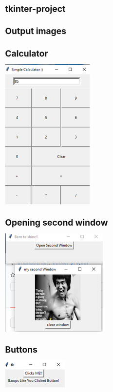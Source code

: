 # tkinter-project
# Output images

# Calculator
![Calculator](https://github.com/bhanubenak/tkinter-project/blob/main/images/Calculator.png)

# Opening second window
![Opening second window](https://github.com/bhanubenak/tkinter-project/blob/main/images/base.png)

# Buttons
![Creating Buttons](https://github.com/bhanubenak/tkinter-project/blob/main/images/Buttons.png)
